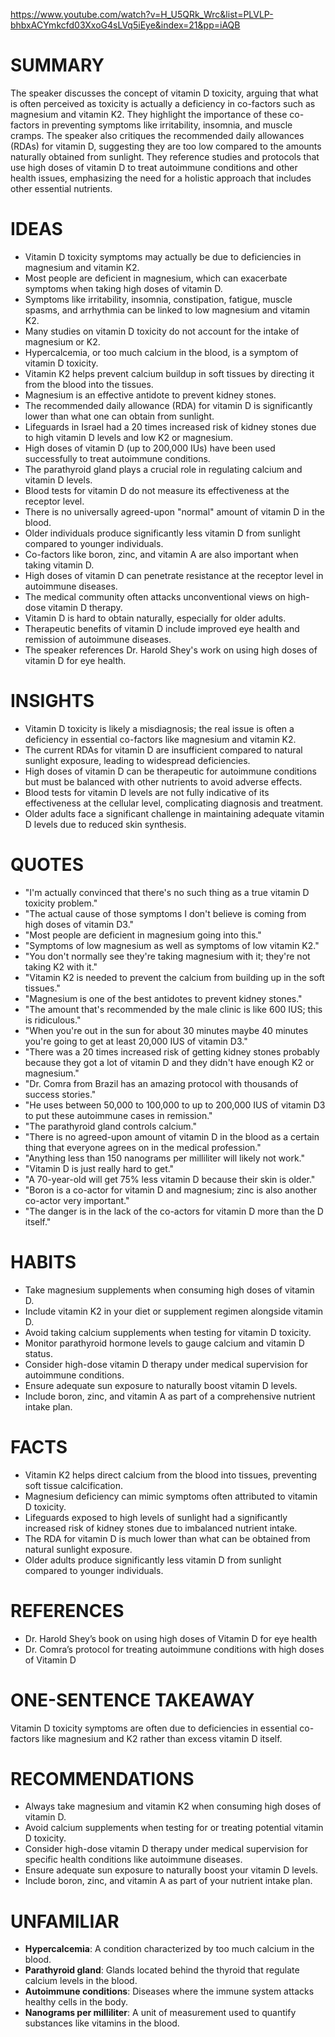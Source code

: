 https://www.youtube.com/watch?v=H_U5QRk_Wrc&list=PLVLP-bhbxACYmkcfd03XxoG4sLVq5iEye&index=21&pp=iAQB
# SUMMARY

The speaker discusses the concept of vitamin D toxicity, arguing that what is often perceived as toxicity is actually a deficiency in co-factors such as magnesium and vitamin K2. They highlight the importance of these co-factors in preventing symptoms like irritability, insomnia, and muscle cramps. The speaker also critiques the recommended daily allowances (RDAs) for vitamin D, suggesting they are too low compared to the amounts naturally obtained from sunlight. They reference studies and protocols that use high doses of vitamin D to treat autoimmune conditions and other health issues, emphasizing the need for a holistic approach that includes other essential nutrients.

# IDEAS

- Vitamin D toxicity symptoms may actually be due to deficiencies in magnesium and vitamin K2.
- Most people are deficient in magnesium, which can exacerbate symptoms when taking high doses of vitamin D.
- Symptoms like irritability, insomnia, constipation, fatigue, muscle spasms, and arrhythmia can be linked to low magnesium and vitamin K2.
- Many studies on vitamin D toxicity do not account for the intake of magnesium or K2.
- Hypercalcemia, or too much calcium in the blood, is a symptom of vitamin D toxicity.
- Vitamin K2 helps prevent calcium buildup in soft tissues by directing it from the blood into the tissues.
- Magnesium is an effective antidote to prevent kidney stones.
- The recommended daily allowance (RDA) for vitamin D is significantly lower than what one can obtain from sunlight.
- Lifeguards in Israel had a 20 times increased risk of kidney stones due to high vitamin D levels and low K2 or magnesium.
- High doses of vitamin D (up to 200,000 IUs) have been used successfully to treat autoimmune conditions.
- The parathyroid gland plays a crucial role in regulating calcium and vitamin D levels.
- Blood tests for vitamin D do not measure its effectiveness at the receptor level.
- There is no universally agreed-upon "normal" amount of vitamin D in the blood.
- Older individuals produce significantly less vitamin D from sunlight compared to younger individuals.
- Co-factors like boron, zinc, and vitamin A are also important when taking vitamin D.
- High doses of vitamin D can penetrate resistance at the receptor level in autoimmune diseases.
- The medical community often attacks unconventional views on high-dose vitamin D therapy.
- Vitamin D is hard to obtain naturally, especially for older adults.
- Therapeutic benefits of vitamin D include improved eye health and remission of autoimmune diseases.
- The speaker references Dr. Harold Shey's work on using high doses of vitamin D for eye health.

# INSIGHTS

- Vitamin D toxicity is likely a misdiagnosis; the real issue is often a deficiency in essential co-factors like magnesium and vitamin K2.
- The current RDAs for vitamin D are insufficient compared to natural sunlight exposure, leading to widespread deficiencies.
- High doses of vitamin D can be therapeutic for autoimmune conditions but must be balanced with other nutrients to avoid adverse effects.
- Blood tests for vitamin D levels are not fully indicative of its effectiveness at the cellular level, complicating diagnosis and treatment.
- Older adults face a significant challenge in maintaining adequate vitamin D levels due to reduced skin synthesis.

# QUOTES

- "I'm actually convinced that there's no such thing as a true vitamin D toxicity problem."
- "The actual cause of those symptoms I don't believe is coming from high doses of vitamin D3."
- "Most people are deficient in magnesium going into this."
- "Symptoms of low magnesium as well as symptoms of low vitamin K2."
- "You don't normally see they're taking magnesium with it; they're not taking K2 with it."
- "Vitamin K2 is needed to prevent the calcium from building up in the soft tissues."
- "Magnesium is one of the best antidotes to prevent kidney stones."
- "The amount that's recommended by the male clinic is like 600 IUS; this is ridiculous."
- "When you're out in the sun for about 30 minutes maybe 40 minutes you're going to get at least 20,000 IUS of vitamin D3."
- "There was a 20 times increased risk of getting kidney stones probably because they got a lot of vitamin D and they didn't have enough K2 or magnesium."
- "Dr. Comra from Brazil has an amazing protocol with thousands of success stories."
- "He uses between 50,000 to 100,000 to up to 200,000 IUS of vitamin D3 to put these autoimmune cases in remission."
- "The parathyroid gland controls calcium."
- "There is no agreed-upon amount of vitamin D in the blood as a certain thing that everyone agrees on in the medical profession."
- "Anything less than 150 nanograms per milliliter will likely not work."
- "Vitamin D is just really hard to get."
- "A 70-year-old will get 75% less vitamin D because their skin is older."
- "Boron is a co-actor for vitamin D and magnesium; zinc is also another co-actor very important."
- "The danger is in the lack of the co-actors for vitamin D more than the D itself."

# HABITS

- Take magnesium supplements when consuming high doses of vitamin D.
- Include vitamin K2 in your diet or supplement regimen alongside vitamin D.
- Avoid taking calcium supplements when testing for vitamin D toxicity.
- Monitor parathyroid hormone levels to gauge calcium and vitamin D status.
- Consider high-dose vitamin D therapy under medical supervision for autoimmune conditions.
- Ensure adequate sun exposure to naturally boost vitamin D levels.
- Include boron, zinc, and vitamin A as part of a comprehensive nutrient intake plan.

# FACTS

- Vitamin K2 helps direct calcium from the blood into tissues, preventing soft tissue calcification.
- Magnesium deficiency can mimic symptoms often attributed to vitamin D toxicity.
- Lifeguards exposed to high levels of sunlight had a significantly increased risk of kidney stones due to imbalanced nutrient intake.
- The RDA for vitamin D is much lower than what can be obtained from natural sunlight exposure.
- Older adults produce significantly less vitamin D from sunlight compared to younger individuals.

# REFERENCES

- Dr. Harold Shey’s book on using high doses of Vitamin D for eye health
- Dr. Comra’s protocol for treating autoimmune conditions with high doses of Vitamin D

# ONE-SENTENCE TAKEAWAY

Vitamin D toxicity symptoms are often due to deficiencies in essential co-factors like magnesium and K2 rather than excess vitamin D itself.

# RECOMMENDATIONS

- Always take magnesium and vitamin K2 when consuming high doses of vitamin D.
- Avoid calcium supplements when testing for or treating potential vitamin D toxicity.
- Consider high-dose vitamin D therapy under medical supervision for specific health conditions like autoimmune diseases.
- Ensure adequate sun exposure to naturally boost your vitamin D levels.
- Include boron, zinc, and vitamin A as part of your nutrient intake plan.

# UNFAMILIAR

- **Hypercalcemia**: A condition characterized by too much calcium in the blood.
- **Parathyroid gland**: Glands located behind the thyroid that regulate calcium levels in the blood.
- **Autoimmune conditions**: Diseases where the immune system attacks healthy cells in the body.
- **Nanograms per milliliter**: A unit of measurement used to quantify substances like vitamins in the blood.

